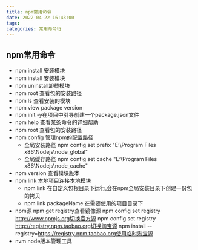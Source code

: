 ```yaml
---
title: npm常用命令
date: 2022-04-22 16:43:00
tags:
categories: 常用命令行
---
```

## npm常用命令
+ npm install 安装模块
+ npm install 安装模块
+ npm uninstall卸载模块
+ npm root 查看包的安装路径
+ npm ls 查看安装的模块
+ npm view package version
+ npm init -y在项目中引导创建一个package.json文件
+ npm help 查看某条命令的详细帮助
+ npm root 查看包的安装路径
+ npm config 管理npm的配置路径
	+ 全局安装路径
		npm config set prefix "E:\Program Files x86\Nodejs\node_global"
	+ 全局缓存路径
		npm config set cache "E:\Program Files x86\Nodejs\node_cache"
+ npm version 查看模块版本
+ npm link 本地项目连接本地模块
	+ npm link
		在自定义包根目录下运行,会在npm全局安装目录下创建一份包的拷贝
	+ npm link packageName
		在需要使用的项目目录下
+ npm源
	npm get registry查看镜像源
	npm config set registry http://www.npmjs.org切换官方源
	npm config set registry http://registry.npm.taobao.org切换淘宝源
	npm install --registry=https://registry.npm.taobao.org使用临时淘宝源
+ nvm
	node版本管理工具
